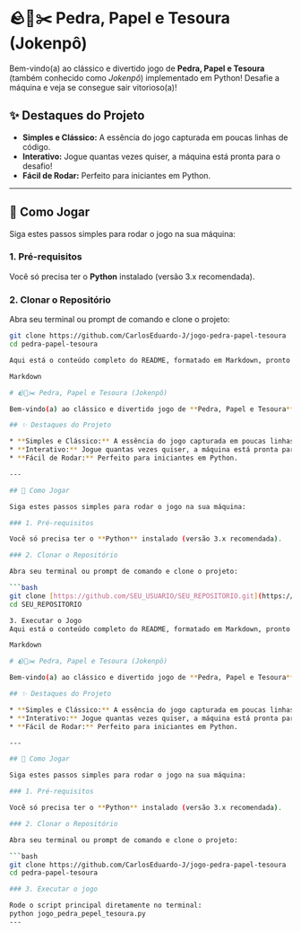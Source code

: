 # 🪨📄✂️ Pedra, Papel e Tesoura (Jokenpô)

Bem-vindo(a) ao clássico e divertido jogo de **Pedra, Papel e Tesoura** (também conhecido como *Jokenpô*) implementado em Python! Desafie a máquina e veja se consegue sair vitorioso(a)!

## ✨ Destaques do Projeto

* **Simples e Clássico:** A essência do jogo capturada em poucas linhas de código.
* **Interativo:** Jogue quantas vezes quiser, a máquina está pronta para o desafio!
* **Fácil de Rodar:** Perfeito para iniciantes em Python.

---

## 🚀 Como Jogar

Siga estes passos simples para rodar o jogo na sua máquina:

### 1. Pré-requisitos

Você só precisa ter o **Python** instalado (versão 3.x recomendada).

### 2. Clonar o Repositório

Abra seu terminal ou prompt de comando e clone o projeto:

```bash
git clone https://github.com/CarlosEduardo-J/jogo-pedra-papel-tesoura
cd pedra-papel-tesoura

Aqui está o conteúdo completo do README, formatado em Markdown, pronto para ser copiado e colado no seu arquivo README.md no VS Code:

Markdown

# 🪨📄✂️ Pedra, Papel e Tesoura (Jokenpô)

Bem-vindo(a) ao clássico e divertido jogo de **Pedra, Papel e Tesoura** (também conhecido como *Jokenpô*) implementado em Python! Desafie a máquina e veja se consegue sair vitorioso(a)!

## ✨ Destaques do Projeto

* **Simples e Clássico:** A essência do jogo capturada em poucas linhas de código.
* **Interativo:** Jogue quantas vezes quiser, a máquina está pronta para o desafio!
* **Fácil de Rodar:** Perfeito para iniciantes em Python.

---

## 🚀 Como Jogar

Siga estes passos simples para rodar o jogo na sua máquina:

### 1. Pré-requisitos

Você só precisa ter o **Python** instalado (versão 3.x recomendada).

### 2. Clonar o Repositório

Abra seu terminal ou prompt de comando e clone o projeto:

```bash
git clone [https://github.com/SEU_USUARIO/SEU_REPOSITORIO.git](https://github.com/SEU_USUARIO/SEU_REPOSITORIO.git)
cd SEU_REPOSITORIO

3. Executar o Jogo 
Aqui está o conteúdo completo do README, formatado em Markdown, pronto para ser copiado e colado no seu arquivo README.md no VS Code:

Markdown

# 🪨📄✂️ Pedra, Papel e Tesoura (Jokenpô)

Bem-vindo(a) ao clássico e divertido jogo de **Pedra, Papel e Tesoura** (também conhecido como *Jokenpô*) implementado em Python! Desafie a máquina e veja se consegue sair vitorioso(a)!

## ✨ Destaques do Projeto

* **Simples e Clássico:** A essência do jogo capturada em poucas linhas de código.
* **Interativo:** Jogue quantas vezes quiser, a máquina está pronta para o desafio!
* **Fácil de Rodar:** Perfeito para iniciantes em Python.

---

## 🚀 Como Jogar

Siga estes passos simples para rodar o jogo na sua máquina:

### 1. Pré-requisitos

Você só precisa ter o **Python** instalado (versão 3.x recomendada).

### 2. Clonar o Repositório

Abra seu terminal ou prompt de comando e clone o projeto:

```bash
git clone https://github.com/CarlosEduardo-J/jogo-pedra-papel-tesoura
cd pedra-papel-tesoura

### 3. Executar o jogo

Rode o script principal diretamente no terminal:
python jogo_pedra_pepel_tesoura.py
---